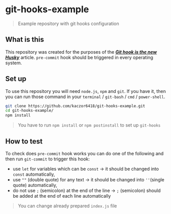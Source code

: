 # git-hooks-example

>Example repository with git hooks configuration

## What is this

This repository was created for the purposes of the [***Git hook is the new Husky***](https://dev.to/krzysztofkaczy9/do-you-really-need-husky-247b) article.
`pre-commit` hook should be triggered in every operating system.

## Set up

To use this repository you will need `node.js`, `npm` and `git`. If you have it, then you can run those command in your `terminal` / `git-bash` / `cmd` / `power-shell`.

```bash
git clone https://github.com/kaczor6418/git-hooks-example.git
cd git-hooks-example/
npm install
```

>You have to run `npm install` or `npm postinstall` to set up `git-hooks`

## How to test

To check does `pre-commit` hook works you can do one of the following and then run `git-commit` to trigger this hook:
 - use `let` for variables which can be `const` → it should be changed into `const` automatically,
 - use `""` (double quote) for any text → it should be changed into `''`(single quote) automatically,
 - do not use `;` (semicolon) at the end of the line → `;` (semicolon) should be added at the end of each line automatically

>You can change already prepared `index.js` file
